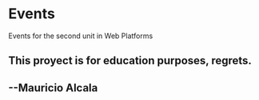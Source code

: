 # Events
Events for the second unit in Web Platforms
## This proyect is for education purposes, regrets.

## --Mauricio Alcala
